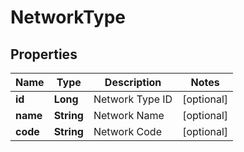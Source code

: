 

# NetworkType

## Properties

Name | Type | Description | Notes
------------ | ------------- | ------------- | -------------
**id** | **Long** | Network Type ID |  [optional]
**name** | **String** | Network Name |  [optional]
**code** | **String** | Network Code |  [optional]



